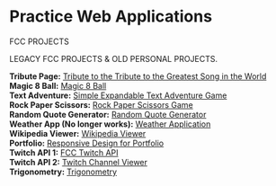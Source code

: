 # Practice Web Applications

FCC PROJECTS

LEGACY FCC PROJECTS & OLD PERSONAL PROJECTS.

   **Tribute Page:** [Tribute to the Tribute to the Greatest Song in the World](https://codepen.io/Karrotts/full/xRRdNB)<br>
   **Magic 8 Ball:** [Magic 8 Ball](https://codepen.io/Karrotts/full/BQpyBr/)<br>
   **Text Adventure:** [Simple Expandable Text Adventure Game](http://codepen.io/Karrotts/full/VmPxBM/)<br>
   **Rock Paper Scissors:** [Rock Paper Scissors Game](http://codepen.io/Karrotts/full/eBveoQ/)<br>
   **Random Quote Generator:** [Random Quote Generator](http://codepen.io/Karrotts/full/JbNGxX/)<br>
   **Weather App (No longer works):** [Weather Application](http://codepen.io/Karrotts/full/VmbKxm/)<br>
   **Wikipedia Viewer:** [Wikipedia Viewer](http://codepen.io/Karrotts/full/BQReWO/)<br>
   **Portfolio:** [Responsive Design for Portfolio](https://karrotts.github.io)<br>
   **Twitch API 1:** [FCC Twitch API](http://codepen.io/Karrotts/full/KNvXmr/)<br> 
   **Twitch API 2:** [Twitch Channel Viewer](http://codepen.io/Karrotts/full/PbJOqe/)<br>
   **Trigonometry:** [Trigonometry](http://codepen.io/Karrotts/full/MbGJVG/)<br>
